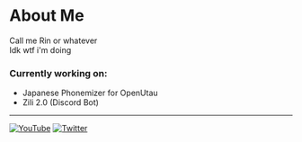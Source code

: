 # About Me
Call me Rin or whatever <br>
Idk wtf i'm doing

### Currently working on:
- Japanese Phonemizer for OpenUtau
- Zili 2.0 (Discord Bot)
---
[![YouTube](https://img.shields.io/badge/YouTube-%23FF0000.svg?style=for-the-badge&logo=YouTube&logoColor=white)](https://www.youtube.com/channel/UCzE6B1z9oA2k8ePCPEWKvwA)
[![Twitter](https://img.shields.io/badge/Twitter-%231DA1F2.svg?style=for-the-badge&logo=Twitter&logoColor=white)](https://twitter.com/RCosmoto)
